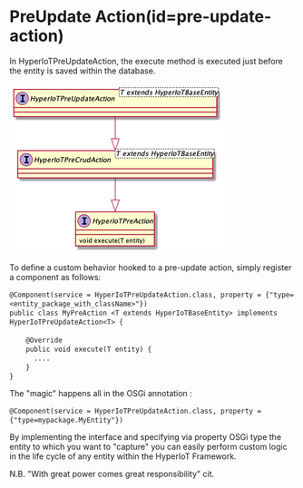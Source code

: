 # PreUpdate Action(id=pre-update-action)

In HyperIoTPreUpdateAction, the execute method is executed just before the entity is saved within the database. 

![Pre Save Action Class Hierarchy](../../images/crud-pre-post-actions/pre-update-action.png)

To define a custom behavior hooked to a pre-update action, simply register a component as follows:

```
@Component(service = HyperIoTPreUpdateAction.class, property = {"type=<entity_package_with_className>"})
public class MyPreAction <T extends HyperIoTBaseEntity> implements HyperIoTPreUpdateAction<T> {

    @Override
    public void execute(T entity) {
      ....
    }
}
```

The "magic" happens all in the OSGi annotation :

```
@Component(service = HyperIoTPreUpdateAction.class, property = {"type=mypackage.MyEntity"})
```

By implementing the interface and specifying via property OSGi type the entity to which you want to "capture" you can easily perform custom logic in the life cycle of any entity within the HyperIoT Framework.

N.B. "With great power comes great responsibility" cit.
